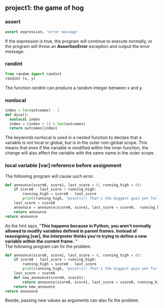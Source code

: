 ## project1: the game of hog

### assert
```python
assert expression, 'error message'
```
If the expression is true, the program will continue to execute normally, or the program will throw an **AssertionError** exception and output the error message. 

### randint
```python
from random import randint
randint (x, y)
```
The function randint can produce a random integer between x and y.

### nonlocal
```python
index = len(outcomes) - 1
def dice():
  nonlocal index
  index = (index + 1) % len(outcomes)
  return outcomes[index]
```
The keywords nonlocal is used in a nested function to declare that a variable is not local or global, but is in the outer non-global scope. This means that even if the variable is modified within the inner function, the change will also affect the variable with the same name in the outer scope.

### local variable \[var\] reference before assignment
The following program will cause such error. 
```python
def announce(score0, score1, last_score = 0, running_high = 0):
    if score0 - last_score > running_high:
        running_high = score0 - last_score
        print(running_high, "point(s)! That's the biggest gain yet for Player 0")
    last_score = score0
    annonuce = announce(score0, score1, last_score = score0,  running_high = running_high)
    return announce
return announce
```
As the hint says, "**This happens because in Python, you aren't normally allowed to modify variables defined in parent frames. Instead of reassigning \[var\], the interpreter thinks you're trying to define a new variable within the current frame.** "  
The following program can fix the problem.  
```python
def announce(score0, score1, last_score = 0, running_high = 0):
    if score0 - last_score > running_high:
        running_high = score0 - last_score
        print(running_high, "point(s)! That's the biggest gain yet for Player 0")
    last_score = score0
    def new_announce(score0, score1):
        return announce(score0, score1, last_score = score0, running_high = running_high)
    return new_announce
return announce
```
Beside, passing new values as arguments can also fix the problem.
